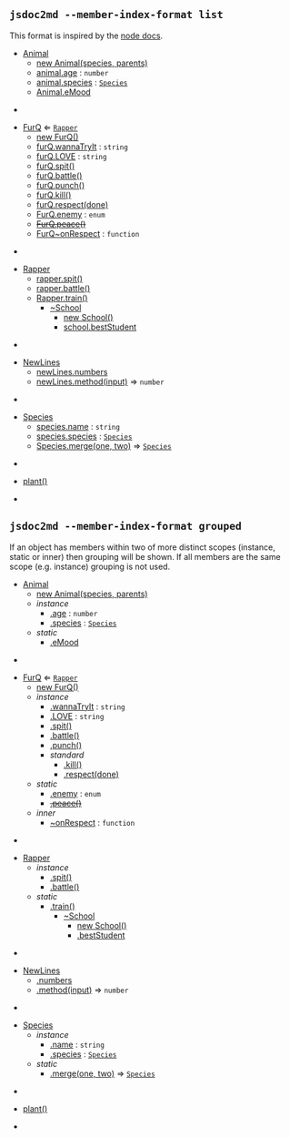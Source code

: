 ## `jsdoc2md --member-index-format list`
This format is inspired by the [node docs](http://nodejs.org/api/).

* [Animal](#Animal)
    * [new Animal(species, parents)](#new_Animal_new)
    * [animal.age](#Animal+age) : <code>number</code>
    * [animal.species](#Animal+species) : [<code>Species</code>](#Species)
    * [Animal.eMood](#Animal.eMood)

-

* [FurQ](#FurQ) ⇐ [<code>Rapper</code>](#Rapper)
    * [new FurQ()](#new_FurQ_new)
    * [furQ.wannaTryIt](#FurQ+wannaTryIt) : <code>string</code>
    * [furQ.LOVE](#FurQ+LOVE) : <code>string</code>
    * [furQ.spit()](#FurQ+spit)
    * [furQ.battle()](#Rapper+battle)
    * [furQ.punch()](#FurQ+punch)
    * [furQ.kill()](#FurQ+kill)
    * [furQ.respect(done)](#FurQ+respect)
    * [FurQ.enemy](#FurQ.enemy) : <code>enum</code>
    * ~~[FurQ.peace()](#FurQ.peace)~~
    * [FurQ~onRespect](#FurQ..onRespect) : <code>function</code>

-

* [Rapper](#Rapper)
    * [rapper.spit()](#Rapper+spit)
    * [rapper.battle()](#Rapper+battle)
    * [Rapper.train()](#Rapper.train)
        * [~School](#Rapper.train..School)
            * [new School()](#new_Rapper.train..School_new)
            * [school.bestStudent](#Rapper.train..School+bestStudent)

-

* [NewLines](#NewLines)
    * [newLines.numbers](#NewLines+numbers)
    * [newLines.method(input)](#NewLines+method) ⇒ <code>number</code>

-

* [Species](#Species)
    * [species.name](#Species+name) : <code>string</code>
    * [species.species](#Species+species) : [<code>Species</code>](#Species)
    * [Species.merge(one, two)](#Species.merge) ⇒ [<code>Species</code>](#Species)

-

* [plant()](#plant)

-


## `jsdoc2md --member-index-format grouped`
If an object has members within two of more distinct scopes (instance, static or inner) then grouping will be shown. If all members are the same scope (e.g. instance) grouping is not used.

* [Animal](#Animal)
    * [new Animal(species, parents)](#new_Animal_new)
    * _instance_
        * [.age](#Animal+age) : <code>number</code>
        * [.species](#Animal+species) : [<code>Species</code>](#Species)
    * _static_
        * [.eMood](#Animal.eMood)

-

* [FurQ](#FurQ) ⇐ [<code>Rapper</code>](#Rapper)
    * [new FurQ()](#new_FurQ_new)
    * _instance_
        * [.wannaTryIt](#FurQ+wannaTryIt) : <code>string</code>
        * [.LOVE](#FurQ+LOVE) : <code>string</code>
        * [.spit()](#FurQ+spit)
        * [.battle()](#Rapper+battle)
        * [.punch()](#FurQ+punch)
        * _standard_
            * [.kill()](#FurQ+kill)
            * [.respect(done)](#FurQ+respect)
    * _static_
        * [.enemy](#FurQ.enemy) : <code>enum</code>
        * ~~[.peace()](#FurQ.peace)~~
    * _inner_
        * [~onRespect](#FurQ..onRespect) : <code>function</code>

-

* [Rapper](#Rapper)
    * _instance_
        * [.spit()](#Rapper+spit)
        * [.battle()](#Rapper+battle)
    * _static_
        * [.train()](#Rapper.train)
            * [~School](#Rapper.train..School)
                * [new School()](#new_Rapper.train..School_new)
                * [.bestStudent](#Rapper.train..School+bestStudent)

-

* [NewLines](#NewLines)
    * [.numbers](#NewLines+numbers)
    * [.method(input)](#NewLines+method) ⇒ <code>number</code>

-

* [Species](#Species)
    * _instance_
        * [.name](#Species+name) : <code>string</code>
        * [.species](#Species+species) : [<code>Species</code>](#Species)
    * _static_
        * [.merge(one, two)](#Species.merge) ⇒ [<code>Species</code>](#Species)

-

* [plant()](#plant)

-

